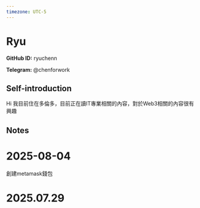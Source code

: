 ```yaml
---
timezone: UTC-5
---
```


# Ryu

**GitHub ID:** ryuchenn

**Telegram:** @chenforwork

## Self-introduction

Hi 我目前住在多倫多，目前正在讀IT專業相關的內容，對於Web3相關的內容很有興趣

## Notes

<!-- Content_START -->
# 2025-08-04

創建metamask錢包


# 2025.07.29


<!-- Content_END -->

